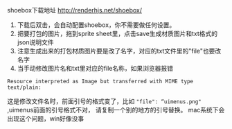 shoebox下载地址
http://renderhjs.net/shoebox/

1. 下载后双击，会自动配置shoebox，你不需要做任何设置。
2. 把要打包的图片，拖到sprite sheet里，点击save生成材质图片和txt格式的json说明文件
3. 注意生成出来的打包材质图片要是改了名字，对应的txt文件里的"file"也要改名字
4. 当手动修改图片名和txt里对应的file名称，如果浏览器报错
```
Resource interpreted as Image but transferred with MIME type text/plain:
```

这是修改文件名时，前面引号的格式变了，比如 ```"file": “uimenus.png"```  ,uimenus前面的引号格式不对， 
请复制一个别的地方的引号替换。
mac系统下会出现这个问题，win好像没事

